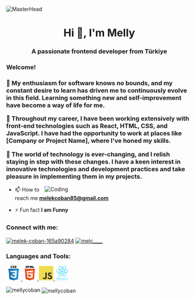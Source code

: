 ![MasterHead]( https://user-images.githubusercontent.com/74038190/241765440-80728820-e06b-4f96-9c9e-9df46f0cc0a5.gif)
<h1 align="center">Hi 👋, I'm Melly</h1>
<h3 align="center">A passionate frontend developer from Türkiye</h3>
<h3 align="left">Welcome!</h3>
 <h3 I'm a front-end developer with a passion for the world of software development. I'd like to introduce myself and share my journey with you.

🚀 My enthusiasm for software knows no bounds, and my constant desire to learn has driven me to continuously evolve in this field. Learning something new and self-improvement have become a way of life for me.

💼 Throughout my career, I have been working extensively with front-end technologies such as React, HTML, CSS, and JavaScript. I have had the opportunity to work at places like [Company or Project Name], where I've honed my skills.

🌱 The world of technology is ever-changing, and I relish staying in step with these changes. I have a keen interest in innovative technologies and development practices and take pleasure in implementing them in my projects.</h3>


<img align ="right" alt="Coding" width="400" src= https://user-images.githubusercontent.com/74038190/241765453-85cb9521-97c0-4a65-9358-7db8099fac7f.gif>
 
- 📫 How to reach me **melekcoban85@gmail.com**

- ⚡ Fun fact **I am Funny**

<h3 align="left">Connect with me:</h3>
<p align="left">
<a href="https://linkedin.com/in/melek-çoban-165a90284" target="blank"><img align="center" src="https://raw.githubusercontent.com/rahuldkjain/github-profile-readme-generator/master/src/images/icons/Social/linked-in-alt.svg" alt="melek-çoban-165a90284" height="30" width="40" /></a>
<a href="https://instagram.com/melc____" target="blank"><img align="center" src="https://raw.githubusercontent.com/rahuldkjain/github-profile-readme-generator/master/src/images/icons/Social/instagram.svg" alt="melc____" height="30" width="40" /></a>
</p>

<h3 align="left">Languages and Tools:</h3>
<p align="left"> <a href="https://www.w3schools.com/css/" target="_blank" rel="noreferrer"> <img src="https://raw.githubusercontent.com/devicons/devicon/master/icons/css3/css3-original-wordmark.svg" alt="css3" width="40" height="40"/> </a> <a href="https://www.w3.org/html/" target="_blank" rel="noreferrer"> <img src="https://raw.githubusercontent.com/devicons/devicon/master/icons/html5/html5-original-wordmark.svg" alt="html5" width="40" height="40"/> </a> <a href="https://developer.mozilla.org/en-US/docs/Web/JavaScript" target="_blank" rel="noreferrer"> <img src="https://raw.githubusercontent.com/devicons/devicon/master/icons/javascript/javascript-original.svg" alt="javascript" width="40" height="40"/> </a> <a href="https://reactjs.org/" target="_blank" rel="noreferrer"> <img src="https://raw.githubusercontent.com/devicons/devicon/master/icons/react/react-original-wordmark.svg" alt="react" width="40" height="40"/> </a> </p>

<p><img align="left" src="https://github-readme-stats.vercel.app/api/top-langs?username=mellycoban&show_icons=true&locale=en&layout=compact" alt="mellycoban" /></p>

<p>&nbsp;<img align="center" src="https://github-readme-stats.vercel.app/api?username=mellycoban&show_icons=true&locale=en" alt="mellycoban" /></p>
